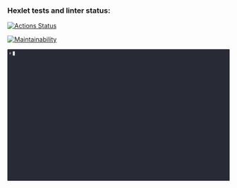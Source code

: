 ### Hexlet tests and linter status:
[![Actions Status](https://github.com/alfacom/python-project-lvl1/actions/workflows/hexlet-check.yml/badge.svg)](https://github.com/alfacom/python-project-lvl1/actions)

[![Maintainability](https://api.codeclimate.com/v1/badges/d6db9ceb52afb5dd82c0/maintainability)](https://codeclimate.com/github/alfacom/python-project-lvl1/maintainability)

![asciicinema](demo.gif)